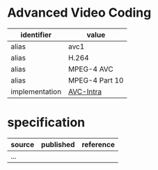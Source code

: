 # Advanced Video Coding
| identifier      | value
| -------------- | -----
| alias          | avc1
| alias          | H.264
| alias          | MPEG-4 AVC
| alias          | MPEG-4 Part 10
| implementation | [AVC-Intra](intra.md)

# specification
| source | published         | reference
| ------ | ----------------- | ---------
| ...
